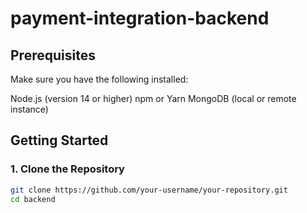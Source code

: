 
# payment-integration-backend

## Prerequisites
Make sure you have the following installed:

Node.js (version 14 or higher)
npm or Yarn
MongoDB (local or remote instance)

## Getting Started

### 1. Clone the Repository

```bash
git clone https://github.com/your-username/your-repository.git
cd backend

